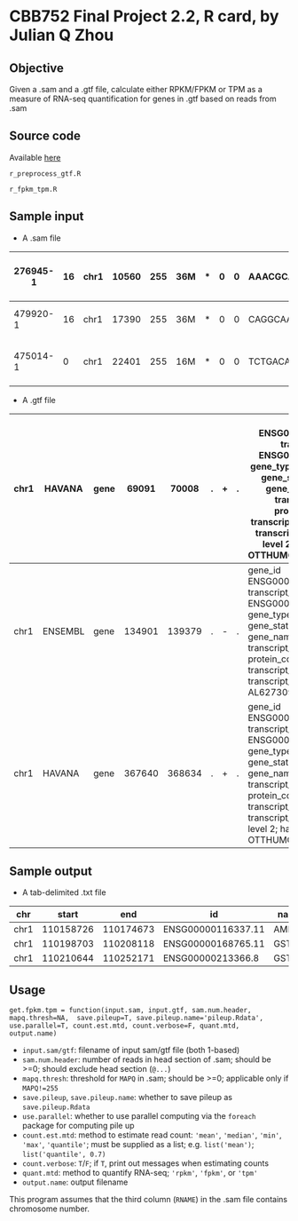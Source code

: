 # CBB752 Final Project 2.2, R card, by Julian Q Zhou

## Objective

Given a .sam and a .gtf file, calculate either RPKM/FPKM or TPM as a measure of RNA-seq quantification for genes in .gtf based on reads from .sam

## Source code

Available [here](https://github.com/jqz752/cbb752_2.2)

`r_preprocess_gtf.R`

`r_fpkm_tpm.R`

## Sample input
* A .sam file

| 276945-1	| 16	| chr1	| 10560	| 255	| 36M	| *	| 0	| 0	| AAACGCAGCTCCGCCCTCGCGGTGCTCTCCGGGTCT	| IIIIIIIIIIIIIIIIIIIIIIIIIIIIIIIIIIII	| XA:i:0	MD:Z:0C35	NM:i:1	YG:i:3	YC:Z:128,0,128 |
| --- | --- | --- | --- | --- | --- | --- | --- | --- | --- | --- | --- |
| 479920-1	| 16	| chr1	| 17390	| 255	| 36M	| *	| 0	| 0	| CAGGCAAGCTGACACCCGCTGTCCTGAGCCCATGTT	| IIIIIIIIIIIIIIIIIIIIIIIIIIIIIIIIIIII	| XA:i:0	MD:Z:36	NM:i:0	YG:i:6	YC:Z:128,0,128 |
| 475014-1	| 0	| chr1	| 22401	| 255	| 16M	| *	| 0	| 0	| TCTGACAGGCGTACCA	| IIIIIIIIIIIIIIII	| XA:i:1	MD:Z:12G3	NM:i:1	YG:i:16	YC:Z:128,0,128 |


* A .gtf file

chr1 |	HAVANA |	gene	| 69091 | 70008	| . |	+	| .	| gene_id ENSG00000186092.4; transcript_id ENSG00000186092.4; gene_type protein_coding; gene_status KNOWN; gene_name OR4F5; transcript_type protein_coding; transcript_status KNOWN; transcript_name OR4F5; level 2; havana_gene OTTHUMG00000001094.1;
--- | --- | --- | --- | --- | --- | --- | --- | --- 
chr1 |	ENSEMBL|	gene	| 134901|	139379|	.	|-	|.	|gene_id ENSG00000237683.5; transcript_id ENSG00000237683.5; gene_type protein_coding; gene_status KNOWN; gene_name AL627309.1; transcript_type protein_coding; transcript_status KNOWN; transcript_name AL627309.1; level 3;
chr1 |	HAVANA	| gene	|367640	|368634	|.	|+	|.	|gene_id ENSG00000235249.1; transcript_id ENSG00000235249.1; gene_type protein_coding; gene_status KNOWN; gene_name OR4F29; transcript_type protein_coding; transcript_status KNOWN; transcript_name OR4F29; level 2; havana_gene OTTHUMG00000002860.1;

## Sample output
* A tab-delimited .txt file

chr |	start	| end |	id	| name	| counts |	tpm
--- | --- | --- | --- | --- | --- | --- 
chr1 |	110158726 |	110174673 |	ENSG00000116337.11 |	AMPD2 |	89.5790927065621 |	418.242573880954
chr1 |	110198703	| 110208118 |	ENSG00000168765.11 |	GSTM4 |	NA |	NA
chr1 |	110210644	| 110252171	| ENSG00000213366.8	 | GSTM2 |	148.055914670864 |	265.457974667923

## Usage

`get.fpkm.tpm = function(input.sam, input.gtf,
                        sam.num.header, mapq.thresh=NA, 
                        save.pileup=T, save.pileup.name='pileup.Rdata',
                        use.parallel=T, count.est.mtd, count.verbose=F,
                        quant.mtd, output.name)`

* `input.sam/gtf`: filename of input sam/gtf file (both 1-based)
* `sam.num.header`: number of reads in head section of .sam; should be >=0; should exclude head section (`@...`)
* `mapq.thresh`: threshold for `MAPQ` in .sam; should be >=0; applicable only if `MAPQ!=255`
* `save.pileup`, `save.pileup.name`: whether to save pileup as `save.pileup.Rdata`
* `use.parallel`: whether to use parallel computing via the `foreach` package for computing pile up
* `count.est.mtd`: method to estimate read count: `'mean'`, `'median'`, `'min'`, `'max'`, `'quantile'`; must be supplied as a list; e.g. `list('mean')`; `list('quantile', 0.7)`
* `count.verbose`: `T`/`F`; if `T`, print out messages when estimating counts
* `quant.mtd`: method to quantify RNA-seq; `'rpkm'`, `'fpkm'`, or `'tpm'`
* `output.name`: output filename

This program assumes that the third column (`RNAME`) in the .sam file contains chromosome number.
